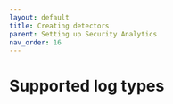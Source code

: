 ```yaml
---
layout: default
title: Creating detectors
parent: Setting up Security Analytics
nav_order: 16
---
```



# Supported log types

